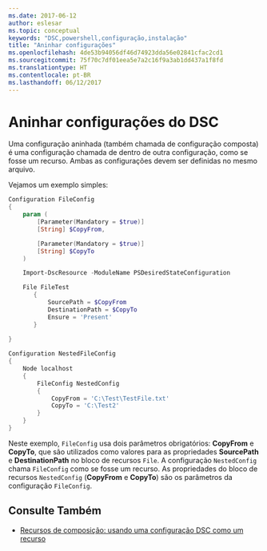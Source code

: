 ```yaml
---
ms.date: 2017-06-12
author: eslesar
ms.topic: conceptual
keywords: "DSC,powershell,configuração,instalação"
title: "Aninhar configurações"
ms.openlocfilehash: 4de53b94056df46d74923dda56e02841cfac2cd1
ms.sourcegitcommit: 75f70c7df01eea5e7a2c16f9a3ab1dd437a1f8fd
ms.translationtype: HT
ms.contentlocale: pt-BR
ms.lasthandoff: 06/12/2017
---
```

# <a name="nesting-dsc-configurations"></a>Aninhar configurações do DSC

Uma configuração aninhada (também chamada de configuração composta) é uma configuração chamada de dentro de outra configuração, como se fosse um recurso.
Ambas as configurações devem ser definidas no mesmo arquivo.

Vejamos um exemplo simples:

```powershell
Configuration FileConfig 
{
    param (
        [Parameter(Mandatory = $true)]
        [String] $CopyFrom,

        [Parameter(Mandatory = $true)]
        [String] $CopyTo
    )

    Import-DscResource -ModuleName PSDesiredStateConfiguration

    File FileTest
       {
           SourcePath = $CopyFrom
           DestinationPath = $CopyTo
           Ensure = 'Present'
       }
    
}

Configuration NestedFileConfig
{
    Node localhost
    {
        FileConfig NestedConfig
        {
            CopyFrom = 'C:\Test\TestFile.txt'
            CopyTo = 'C:\Test2'
        }
    }
}
```

Neste exemplo, `FileConfig` usa dois parâmetros obrigatórios: **CopyFrom** e **CopyTo**, que são utilizados como valores para as propriedades **SourcePath** e **DestinationPath** no bloco de recursos `File`. A configuração `NestedConfig` chama `FileConfig` como se fosse um recurso.
As propriedades do bloco de recursos `NestedConfig` (**CopyFrom** e **CopyTo**) são os parâmetros da configuração `FileConfig`.

## <a name="see-also"></a>Consulte Também

- [Recursos de composição: usando uma configuração DSC como um recurso](authoringResourceComposite.md)

